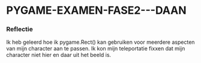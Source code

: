 # PYGAME-EXAMEN-FASE2---DAAN

### Reflectie
Ik heb geleerd hoe ik pygame.Rect() kan gebruiken voor meerdere aspecten van mijn character aan te passen.
Ik kon mijn teleportatie fixxen dat mijn character niet hier en daar uit het beeld is.
